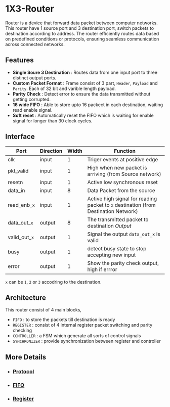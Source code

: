 # 1X3-Router

Router is a device that forward data packet between computer networks. This router have 1 source port and 3 destination port, switch packets to destination according to address. The router efficiently routes data based on predefined conditions or protocols, ensuring seamless communication across connected networks.

## Features

- **Single Soure 3 Destination** : Routes data from one input port to three distinct output ports.
- **Custom Packet Format** : Frame consist of 3 part, `Header`, `Payload` and `Parity`. Each of 32 bit and varible length payload.
- **Parity Check** : Detect error to ensure the data transmitted without getting corrupted.
- **16 wide FIFO** : Able to store upto 16 packect in each destination, waiting read enable signal.
- **Soft reset** : Automatically reset the FIFO which is waiting for enable signal for longer than 30 clock cycles.

## Interface

| Port         | Direction | Width | Function                                      |
| ------------ | --------- | ----- | --------------------------------------------  |
| clk          | input     | 1     | Triger events at positive edge                |
| pkt_valid    | input     | 1     | High when new packet is arriving (from Source network)  |
| resetn       | input     | 1     | Active low synchronous reset                  |
| data_in      | input     | 8     | Data Packet from the source                   |
| read_enb_`x` | input     | 1     | Active high signal for reading packet to `x` destination (from Destination Network) |
| data_out_`x` | output    | 8     | The transmitted packet to destination *Output*|
| valid_out_`x`| output    | 1     | Signal the output `data_out_x` is valid       |
| busy         | output    | 1     | detect busy state to stop accepting new input |
| error        | output    | 1     | Show the parity check output, high if errror  |

`x` can be `1`, `2` or `3` accodring to the destination.

## Architecture

This router consist of 4 main blocks,

- `FIFO` : to store the packets till destination is ready
- `REGISTER` : consist of 4 internal register packet switching and parity checking
- `CONTROLLER` : a FSM which generate all sorts of control signals
- `SYNCHRONIZER` : provide synchronization between register and controller

## More Details

- ### [Protocol](protocol.md)

- ### [FIFO](fifo.md)

- ### [Register](register.md)
